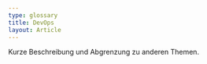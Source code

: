 ```yaml
---
type: glossary
title: DevOps
layout: Article
---
```


Kurze Beschreibung und Abgrenzung zu anderen Themen.
